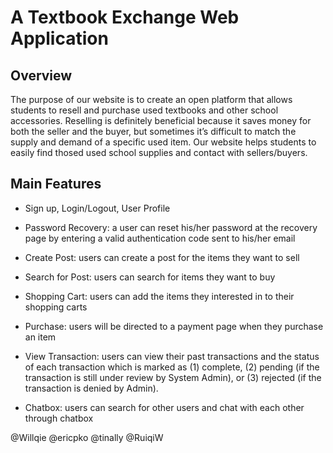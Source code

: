 # A Textbook Exchange Web Application
## Overview
The purpose of our website is to create an open platform that allows students to resell and purchase used textbooks and other school accessories. Reselling is definitely beneficial because it saves money for both the seller and the buyer, but sometimes it’s difficult to match the supply and demand of a specific used item. Our website helps students to easily find thosed used school supplies and contact with sellers/buyers.

## Main Features
- Sign up, Login/Logout, User Profile
- Password Recovery: a user can reset his/her password at the recovery page by entering a valid authentication code sent to his/her email

- Create Post: users can create a post for the items they want to sell
- Search for Post: users can search for items they want to buy

- Shopping Cart: users can add the items they interested in to their shopping carts
- Purchase: users will be directed to a payment page when they purchase an item
- View Transaction: users can view their past transactions and the status of each transaction which is marked as (1) complete, (2) pending (if the transaction is still under review by System Admin), or (3) rejected (if the transaction is denied by Admin).

- Chatbox: users can search for other users and chat with each other through chatbox


@Willqie @ericpko @tinally @RuiqiW
